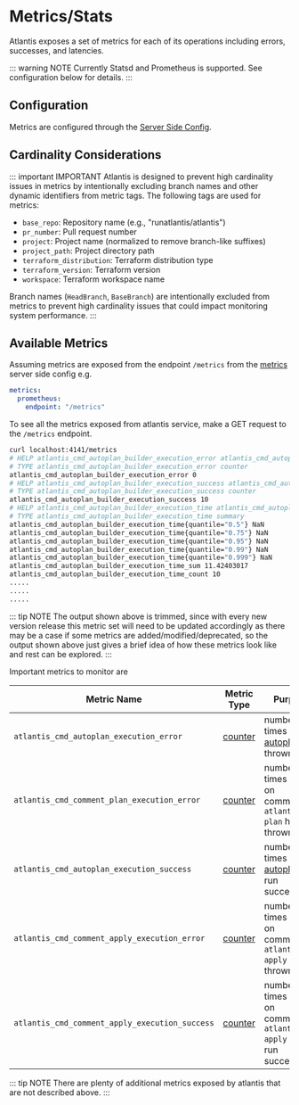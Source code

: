# Metrics/Stats

Atlantis exposes a set of metrics for each of its operations including errors, successes, and latencies.

::: warning NOTE
Currently Statsd and Prometheus is supported. See configuration below for details.
:::

## Configuration

Metrics are configured through the [Server Side Config](server-side-repo-config.md#metrics).

## Cardinality Considerations

::: important IMPORTANT
Atlantis is designed to prevent high cardinality issues in metrics by intentionally excluding branch names and other dynamic identifiers from metric tags. The following tags are used for metrics:

- `base_repo`: Repository name (e.g., "runatlantis/atlantis")
- `pr_number`: Pull request number
- `project`: Project name (normalized to remove branch-like suffixes)
- `project_path`: Project directory path
- `terraform_distribution`: Terraform distribution type
- `terraform_version`: Terraform version
- `workspace`: Terraform workspace name

Branch names (`HeadBranch`, `BaseBranch`) are intentionally excluded from metrics to prevent high cardinality issues that could impact monitoring system performance.
:::

## Available Metrics

Assuming metrics are exposed from the endpoint `/metrics` from the [metrics](server-side-repo-config.md#metrics) server side config e.g.

```yaml
metrics:
  prometheus:
    endpoint: "/metrics"
```

To see all the metrics exposed from atlantis service, make a GET request to the `/metrics` endpoint.

```bash
curl localhost:4141/metrics
# HELP atlantis_cmd_autoplan_builder_execution_error atlantis_cmd_autoplan_builder_execution_error counter
# TYPE atlantis_cmd_autoplan_builder_execution_error counter
atlantis_cmd_autoplan_builder_execution_error 0
# HELP atlantis_cmd_autoplan_builder_execution_success atlantis_cmd_autoplan_builder_execution_success counter
# TYPE atlantis_cmd_autoplan_builder_execution_success counter
atlantis_cmd_autoplan_builder_execution_success 10
# HELP atlantis_cmd_autoplan_builder_execution_time atlantis_cmd_autoplan_builder_execution_time summary
# TYPE atlantis_cmd_autoplan_builder_execution_time summary
atlantis_cmd_autoplan_builder_execution_time{quantile="0.5"} NaN
atlantis_cmd_autoplan_builder_execution_time{quantile="0.75"} NaN
atlantis_cmd_autoplan_builder_execution_time{quantile="0.95"} NaN
atlantis_cmd_autoplan_builder_execution_time{quantile="0.99"} NaN
atlantis_cmd_autoplan_builder_execution_time{quantile="0.999"} NaN
atlantis_cmd_autoplan_builder_execution_time_sum 11.42403017
atlantis_cmd_autoplan_builder_execution_time_count 10
.....
.....
.....
```

::: tip NOTE
The output shown above is trimmed, since with every new version release this metric set will need to be updated accordingly as there may be a case if some metrics are added/modified/deprecated, so the output shown above just gives a brief idea of how these metrics look like and rest can be explored.
:::

Important metrics to monitor are

| Metric Name                                    | Metric Type                                                          | Purpose                                                                             |
|------------------------------------------------|----------------------------------------------------------------------|-------------------------------------------------------------------------------------|
| `atlantis_cmd_autoplan_execution_error`        | [counter](https://prometheus.io/docs/concepts/metric_types/#counter) | number of times when [autoplan](autoplanning.md#autoplanning) has thrown error.     |
| `atlantis_cmd_comment_plan_execution_error`    | [counter](https://prometheus.io/docs/concepts/metric_types/#counter) | number of times when on commenting `atlantis plan` has thrown error.                |
| `atlantis_cmd_autoplan_execution_success`      | [counter](https://prometheus.io/docs/concepts/metric_types/#counter) | number of times when [autoplan](autoplanning.md#autoplanning) has run successfully. |
| `atlantis_cmd_comment_apply_execution_error`   | [counter](https://prometheus.io/docs/concepts/metric_types/#counter) | number of times when on commenting `atlantis apply` has thrown error.               |
| `atlantis_cmd_comment_apply_execution_success` | [counter](https://prometheus.io/docs/concepts/metric_types/#counter) | number of times when on commenting `atlantis apply` has run successfully.           |

::: tip NOTE
There are plenty of additional metrics exposed by atlantis that are not described above.
:::
